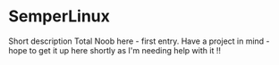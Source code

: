 # SemperLinux
Short description
Total Noob here - first entry.
Have a project in mind - hope to get it up here shortly
as I'm needing help with it !!
